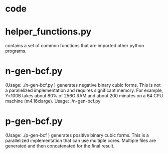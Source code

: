 # code
<h1>helper_functions.py</h1>

contains a set of common functions that are imported other python programs.

<h1>n-gen-bcf.py </h1>
(Usage: ./n-gen-bcf.py <Y>)
generates negative binary cubic forms. This is not a parallelized implementation and requires significant memory. For example, Y=100B takes about 80% of 256G RAM and about 200 minutes on a 64 CPU machine (m4.16xlarge). Usage: ./n-gen-bcf.py <Y>

<h1>p-gen-bcf.py</h1>
(Usage: ./p-gen-bcf <Y> <processors> <TEMP_FOLDER>)
generates positive binary cubic forms. This is a parallelized implementation that can use multiple cores. Multiple files are generated and then concatenated for the final result.


